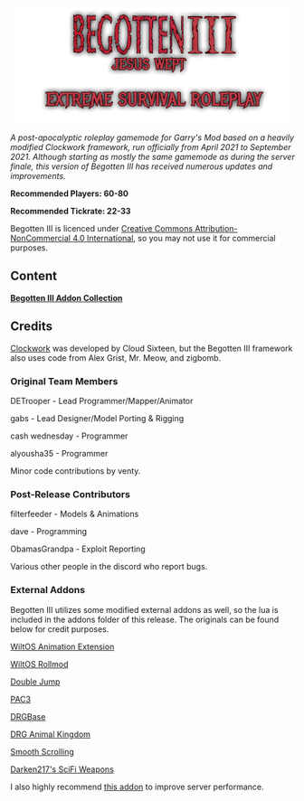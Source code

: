 <p align="center"><img src="images/BegottenIIILogo.png"/></p>

<i>A post-apocalyptic roleplay gamemode for Garry's Mod based on a heavily modified Clockwork framework, run officially from April 2021 to September 2021. Although starting as mostly the same gamemode as during the server finale, this version of Begotten III has received numerous updates and improvements.</i>

<b>Recommended Players: 60-80</b>

<b>Recommended Tickrate: 22-33</b>

Begotten III is licenced under [Creative Commons Attribution-NonCommercial 4.0 International](https://creativecommons.org/licenses/by-nc/4.0/deed.en), so you may not use it for commercial purposes.

## Content

<b>[Begotten III Addon Collection](https://steamcommunity.com/workshop/filedetails/?id=2443075973)</b>

## Credits

[Clockwork](https://github.com/CloudSixteen/Clockwork) was developed by Cloud Sixteen, but the Begotten III framework also uses code from Alex Grist, Mr. Meow, and zigbomb.

### Original Team Members
DETrooper - Lead Programmer/Mapper/Animator

gabs - Lead Designer/Model Porting & Rigging

cash wednesday - Programmer

alyousha35 - Programmer

Minor code contributions by venty.

### Post-Release Contributors

filterfeeder - Models & Animations

dave - Programming

ObamasGrandpa - Exploit Reporting

Various other people in the discord who report bugs.

### External Addons
Begotten III utilizes some modified external addons as well, so the lua is included in the addons folder of this release. The originals can be found below for credit purposes.

[WiltOS Animation Extension](https://steamcommunity.com/sharedfiles/filedetails/?id=757604550)

[WiltOS Rollmod](https://steamcommunity.com/sharedfiles/filedetails/?id=870925571)

[Double Jump](https://steamcommunity.com/sharedfiles/filedetails/?id=284538302)

[PAC3](https://steamcommunity.com/sharedfiles/filedetails/?id=104691717)

[DRGBase](https://steamcommunity.com/sharedfiles/filedetails/?id=1560118657)

[DRG Animal Kingdom](https://steamcommunity.com/sharedfiles/filedetails/?id=3047891625)

[Smooth Scrolling](https://steamcommunity.com/sharedfiles/filedetails/?id=2556148920)

[Darken217's SciFi Weapons](https://steamcommunity.com/sharedfiles/filedetails/?id=420970650)

I also highly recommend [this addon](https://steamcommunity.com/sharedfiles/filedetails/?id=1907060869) to improve server performance.